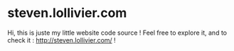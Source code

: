 # steven.lollivier.com

Hi, this is juste my little website code source ! Feel free to explore it, and to check it : http://steven.lollivier.com/ !
